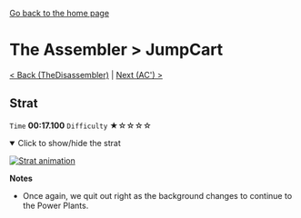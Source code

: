 [Go back to the home page](https://github.com/Doublevil/scbspeedrun)

# The Assembler > JumpCart

[< Back (TheDisassembler)](https://github.com/Doublevil/scbspeedrun/blob/main/levels/A/TheDisassembler.md) | [Next (AC') >](https://github.com/Doublevil/scbspeedrun/blob/main/levels/A/AC'.md)

## Strat

`Time` **00:17.100** `Difficulty` ★☆☆☆☆
<details open>
  <summary>Click to show/hide the strat</summary>

  [![Strat animation](https://github.com/Doublevil/scbspeedrun/blob/main/media/levels/A/JumpCart_Strat.webp)](https://github.com/Doublevil/scbspeedrun/blob/main/media/levels/A/JumpCart_Strat.mp4)

  **Notes**
  - Once again, we quit out right as the background changes to continue to the Power Plants.
</details>
